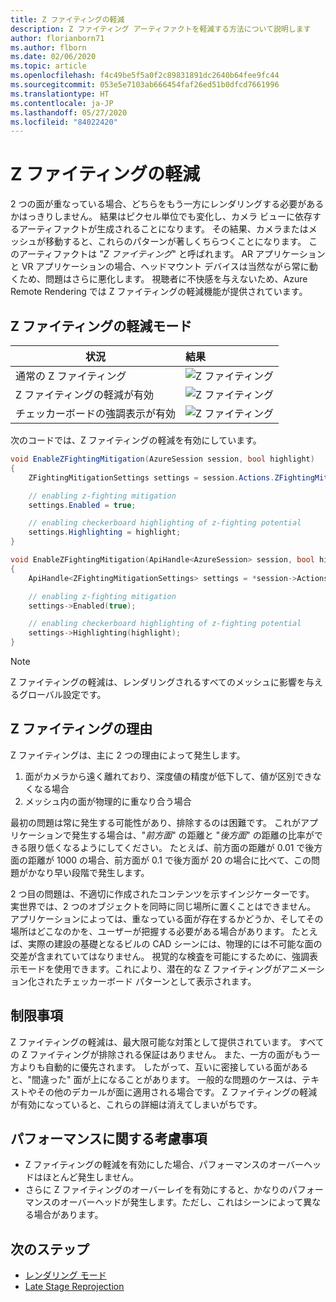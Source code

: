 ```yaml
---
title: Z ファイティングの軽減
description: Z ファイティング アーティファクトを軽減する方法について説明します
author: florianborn71
ms.author: flborn
ms.date: 02/06/2020
ms.topic: article
ms.openlocfilehash: f4c49be5f5a0f2c89831891dc2640b64fee9fc44
ms.sourcegitcommit: 053e5e7103ab666454faf26ed51b0dfcd7661996
ms.translationtype: HT
ms.contentlocale: ja-JP
ms.lasthandoff: 05/27/2020
ms.locfileid: "84022420"
---
```

# <a name="z-fighting-mitigation"></a>Z ファイティングの軽減

2 つの面が重なっている場合、どちらをもう一方にレンダリングする必要があるかはっきりしません。 結果はピクセル単位でも変化し、カメラ ビューに依存するアーティファクトが生成されることになります。 その結果、カメラまたはメッシュが移動すると、これらのパターンが著しくちらつくことになります。 このアーティファクトは "*Z ファイティング*" と呼ばれます。 AR アプリケーションと VR アプリケーションの場合、ヘッドマウント デバイスは当然ながら常に動くため、問題はさらに悪化します。 視聴者に不快感を与えないため、Azure Remote Rendering では Z ファイティングの軽減機能が提供されています。

## <a name="z-fighting-mitigation-modes"></a>Z ファイティングの軽減モード

|状況                        | 結果                               |
|---------------------------------|:-------------------------------------|
|通常の Z ファイティング               |![Z ファイティング](./media/zfighting-0.png)|
|Z ファイティングの軽減が有効    |![Z ファイティング](./media/zfighting-1.png)|
|チェッカーボードの強調表示が有効|![Z ファイティング](./media/zfighting-2.png)|

次のコードでは、Z ファイティングの軽減を有効にしています。

```cs
void EnableZFightingMitigation(AzureSession session, bool highlight)
{
    ZFightingMitigationSettings settings = session.Actions.ZFightingMitigationSettings;

    // enabling z-fighting mitigation
    settings.Enabled = true;

    // enabling checkerboard highlighting of z-fighting potential
    settings.Highlighting = highlight;
}
```

```cpp
void EnableZFightingMitigation(ApiHandle<AzureSession> session, bool highlight)
{
    ApiHandle<ZFightingMitigationSettings> settings = *session->Actions()->ZFightingMitigationSettings();

    // enabling z-fighting mitigation
    settings->Enabled(true);

    // enabling checkerboard highlighting of z-fighting potential
    settings->Highlighting(highlight);
}
```


> [!NOTE]
> Z ファイティングの軽減は、レンダリングされるすべてのメッシュに影響を与えるグローバル設定です。

## <a name="reasons-for-z-fighting"></a>Z ファイティングの理由

Z ファイティングは、主に 2 つの理由によって発生します。

1. 面がカメラから遠く離れており、深度値の精度が低下して、値が区別できなくなる場合
1. メッシュ内の面が物理的に重なり合う場合

最初の問題は常に発生する可能性があり、排除するのは困難です。 これがアプリケーションで発生する場合は、"*前方面*" の距離と "*後方面*" の距離の比率ができる限り低くなるようにしてください。 たとえば、前方面の距離が 0.01 で後方面の距離が 1000 の場合、前方面が 0.1 で後方面が 20 の場合に比べて、この問題がかなり早い段階で発生します。

2 つ目の問題は、不適切に作成されたコンテンツを示すインジケーターです。 実世界では、2 つのオブジェクトを同時に同じ場所に置くことはできません。 アプリケーションによっては、重なっている面が存在するかどうか、そしてその場所はどこなのかを、ユーザーが把握する必要がある場合があります。 たとえば、実際の建設の基礎となるビルの CAD シーンには、物理的には不可能な面の交差が含まれていてはなりません。 視覚的な検査を可能にするために、強調表示モードを使用できます。これにより、潜在的な Z ファイティングがアニメーション化されたチェッカーボード パターンとして表示されます。

## <a name="limitations"></a>制限事項

Z ファイティングの軽減は、最大限可能な対策として提供されています。 すべての Z ファイティングが排除される保証はありません。 また、一方の面がもう一方よりも自動的に優先されます。 したがって、互いに密接している面があると、"間違った" 面が上になることがあります。 一般的な問題のケースは、テキストやその他のデカールが面に適用される場合です。 Z ファイティングの軽減が有効になっていると、これらの詳細は消えてしまいがちです。

## <a name="performance-considerations"></a>パフォーマンスに関する考慮事項

* Z ファイティングの軽減を有効にした場合、パフォーマンスのオーバーヘッドはほとんど発生しません。
* さらに Z ファイティングのオーバーレイを有効にすると、かなりのパフォーマンスのオーバーヘッドが発生します。ただし、これはシーンによって異なる場合があります。

## <a name="next-steps"></a>次のステップ

* [レンダリング モード](../../concepts/rendering-modes.md)
* [Late Stage Reprojection](late-stage-reprojection.md)
